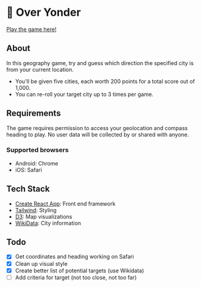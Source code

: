 # 🧭 Over Yonder

[Play the game here!](https://thekakkun.github.io/over-yonder)

## About

In this geography game, try and guess which direction the specified city is from your current location.

- You'll be given five cities, each worth 200 points for a total score out of
  1,000.
- You can re-roll your target city up to 3 times per game.

## Requirements

The game requires permission to access your geolocation and compass heading to play. No user data will be collected by or shared with anyone.

### Supported browsers

- Android: Chrome
- iOS: Safari

## Tech Stack

- [Create React App](https://create-react-app.dev/): Front end framework
- [Tailwind](https://tailwindcss.com/): Styling
- [D3](https://d3js.org/): Map visualizations
- [WikiData](https://www.wikidata.org/wiki/Wikidata:Main_Page): City information

## Todo

- [x] Get coordinates and heading working on Safari
- [x] Clean up visual style
- [x] Create better list of potential targets (use Wikidata)
- [ ] Add criteria for target (not too close, not too far)
